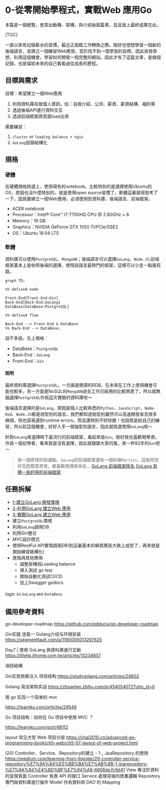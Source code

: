 0-從零開始學程式，實戰Web 應用Go
===

本篇是一個總覽，會寫出動機、架構，與介紹後面篇章，並且放上最終成果在此。

[TOC]

一直以來有記錄薪水的習慣，最近正面臨工作轉換之際。剛好也想想學習一個新的後端語言，並建立一個練習Web應用，苦於找不到一個學習的目標。因此突發奇想，利用這個機會，學習如何開發一個完整的網站。因此才有了這篇文章，是做個記錄，也是留給未來的自己看看過往成長的歷程。

目標與需求
---

目標：希望建立一個Web應用
1. 利用資料庫存放個人資訊。如：自我介紹、公司、薪資、薪資結構、福利等
2. 透過後端API進行資料交互
3. 透過前端框架將頁面load出來

需要練習：
1. `cluster` or `loading balance + ngix`
2. `GoLang`目錄結構化

規格
---

### 硬體
在硬體規格挑選上，使用現有的notebook。比較特別的是選擇使用Ubuntu的OS，原因也沒什麼特別的，就是使用open source習慣了。軟體這裏就得思考了一下，因爲要建立一個Web應用，必須使用到資料庫、後端語言、前端框架。

* ACER notebook
* Processor：Intel® Core™ i7-7700HQ CPU @ 2.80GHz × 8
* Memory：16 GB
* Graphics：NVIDIA GeForce GTX 1050 Ti/PCIe/SSE2
* OS：Ubuntu 18.04 LTS

### 軟體

資料庫可以使用`PostgreSQL`、`MongoDB`；後端語言可以選擇`GoLang`、`Node.JS`;前端框架基本上是依照後端的選擇，使用該語言最熱門的框架，這樣可以少走一點冤枉路。

```mermaid
graph TD;

%% defined node

Front-End[Front-End:Gin]
Back-End[Back-End:GoLang]
DataBase[DataBase:PostgreSQL]

%% defined flow

Back-End --> Front-End & DataBase
%% Back-End --> DataBase;

```

話不多說，先上規格：
* DataBase：`PostgreSQL`
* Back-End：`GoLang`
* Front-End：`Gin`

#### 說明

最終資料庫選擇`PostgreSQL`。一方面是開源的RDB，在未來在工作上使用機會可能也較多，另一方面是NoSQL的`MongoDB`過去工作已經用的比較熟悉了。所以就無腦選擇`PostgreSQL`作爲這次實驗的資料庫啦～

後端語言選擇的是`GoLang`。原因是個人比較熟悉的`Python`、`JavaScript`、`Node-Red`、`Node.JS`都是弱型別的語言。我們都知道弱型別雖然可以高速開發省去很多麻煩，但也容易遇到runtime errors，而且還特別不好除錯！也因爲是給自己的練習，所以趁這個機會，好好入手一個強型別語言，因此就挑選使用`GoLang`啦～

針對`GoLang`來選擇時下最流行的前端框架，看起來是`Gin`。剛好我也喜歡喝琴酒，作爲一個初學者，看來我是沒有選擇，因此就跟跟大家的風，來一杯82年的`Gin`吧～

> 來一個奇怪的知識點，`GoLang`的前端框架還有一個叫做`Martini`，這些阿兜仔怎麼那麼奇怪，都喜歡用酒來命名...
[GoLang 前端框架排名](https://learnku.com/articles/37364)
[GoLang 有哪一些好用的前端框架](https://www.zhihu.com/question/27370112)

任務拆解
---

* [1-建立GoLang 開發環境](/jJUH3Q5gSMSbkJWe0Wce6Q)
* [2-利用GoLang 建立Web 應用](/MizQKhXQSh2oUDkgS1d5Rg)
* [3-實戰GoLang 建立Web 應用](/)
* 建立`PostgreSQL`環境
* 利用`GoLang`調用DB
* 利用Gin整合
* MVC設計模式
* 使用RestFul API實現調用DB(到這裏基本的網頁應該大致上成型了，再來就是開始練習結構化)
* 進階與其他應用
    * 調整架構爲Loading balance
    * 導入測試 go test
    * 開始自動化測試CI/CD
    * 加上Swagger godocs

###### tags: `Go` `GoLang` `Web` `DataBase`

備用參考資料
---

go-developer-roadmap
https://github.com/eddycjy/go-developer-roadmap

Gin实践 连载一 Golang介绍与环境安装
https://segmentfault.com/a/1190000013297625

Day7 | 使用 GoLang 與資料庫進行互動
https://ithelp.ithome.com.tw/articles/10234657

項目結構

Gin实现依赖注入 项目结构
https://studygolang.com/articles/24602

Golang 简洁架构实战
https://zhuanlan.zhihu.com/p/454054072?utm_id=0

用 go 实现一个简单的 mvc

https://learnku.com/articles/29546

Go 项目结构：如何在 Go 项目中使用 MVC ？

https://learnku.com/go/t/48112

layout 常见大型 Web 项目分层
https://chai2010.cn/advanced-go-programming-book/ch5-web/ch5-07-layout-of-web-project.html

(20) Controller、Service、Repository的建立 - 1 _ JpaRepository 的使用
https://medium.com/learning-from-jhipster/20-controller-service-repository%E7%9A%84%E5%BB%BA%E7%AB%8B-1-jparepository-%E7%9A%84%E4%BD%BF%E7%94%A8-6606de7c9d41
View 專注於資料的呈現頁面
Controller 負責 API 的接口
Service 處理背後的商業邏輯
Repository 專門與資料庫進行操作
Model 作為資料與 DAO 的 Mapping



